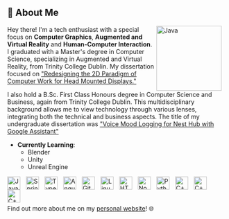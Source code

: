 ## 👋 About Me
<img align="right" alt="Java" width="150px" style="padding-right:10px;" src="https://github.com/liamby/liamby/assets/60388361/8c5c8e6f-239c-4b3b-ae26-1fe55e552fce"/>

Hey there! I'm a tech enthusiast with a special focus on **Computer Graphics**, **Augmented and Virtual Reality** and **Human-Computer Interaction**. I graduated with a Master's degree in Computer Science, specializing in Augmented and Virtual Reality, from Trinity College Dublin. My dissertation focused on ["Redesigning the 2D Paradigm of Computer Work for Head Mounted Displays."](https://github.com/liamby/Redesigning-the-2D-Paradigm-of-Computer-Work-for-Head-Mounted-Displays)

I also hold a B.Sc. First Class Honours degree in Computer Science and Business, again from Trinity College Dublin. This multidisciplinary background allows me to view technology through various lenses, integrating both the technical and business aspects. The title of my undergraduate dissertation was ["Voice Mood Logging for Nest Hub with Google Assistant"](https://github.com/liamby/Voice-Mood-Logging-for-Nest-Hub-with-Google-Assistant)

- **Currently Learning**: 
  - Blender
  - Unity
  - Unreal Engine

<img align="left" alt="Java" width="30px" style="padding-right:10px;" src="https://cdn.jsdelivr.net/gh/devicons/devicon/icons/visualstudio/visualstudio-plain.svg"/>
<img align="left" alt="Spring" width="30px" style="padding-right:10px;" src="https://cdn.jsdelivr.net/gh/devicons/devicon/icons/csharp/csharp-original.svg" />
<img align="left" alt="TypeScript" width="30px" style="padding-right:10px;" src="https://cdn.jsdelivr.net/gh/devicons/devicon/icons/unity/unity-original.svg" />
<img align="left" alt="Angular" width="30px" style="padding-right:10px;" src="https://cdn.jsdelivr.net/gh/devicons/devicon/icons/unrealengine/unrealengine-original.svg" />
<img align="left" alt="Git" width="30px" style="padding-right:10px;" src="https://cdn.jsdelivr.net/gh/devicons/devicon/icons/blender/blender-original.svg" />
<img align="left" alt="Linux" width="30px" style="padding-right:10px;" src="https://cdn.jsdelivr.net/gh/devicons/devicon/icons/vscode/vscode-original.svg" />
<img align="left" alt="HTML" width="30px" style="padding-right:10px;" src="https://cdn.jsdelivr.net/gh/devicons/devicon/icons/github/github-original.svg" />
<img align="left" alt="NodeJS" width="30px" style="padding-right:10px;" src="https://cdn.jsdelivr.net/gh/devicons/devicon/icons/nodejs/nodejs-original.svg" />
<img align="left" alt="Python" width="30px" style="padding-right:10px;" src="https://cdn.jsdelivr.net/gh/devicons/devicon/icons/python/python-plain.svg" />
<img align="left" alt="C++" width="30px" style="padding-right:10px;" src="https://cdn.jsdelivr.net/gh/devicons/devicon/icons/cplusplus/cplusplus-line.svg" />
<img align="left" alt="C++" width="30px" style="padding-right:10px;" src="https://cdn.jsdelivr.net/gh/devicons/devicon/icons/opengl/opengl-original.svg" />
<img align="left" alt="C++" width="30px" style="padding-right:10px;" src="https://cdn.jsdelivr.net/gh/devicons/devicon/icons/java/java-original.svg" />
<br />
<br></br>

Find out more about me on my [personal website](https://liam-byrne.vercel.app/)! 🌐
